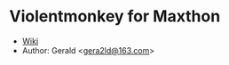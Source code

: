 Violentmonkey for Maxthon
===

* [Wiki](http://github.com/gera2ld/Violentmonkey-mx/wiki)
* Author: Gerald &lt;<gera2ld@163.com>&gt;
